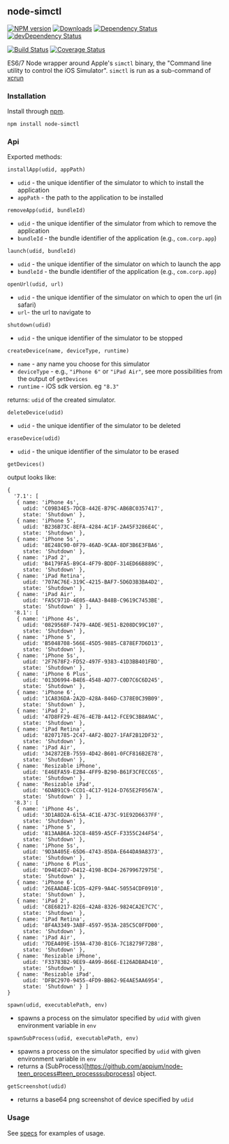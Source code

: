 ## node-simctl

[![NPM version](http://img.shields.io/npm/v/node-simctl.svg)](https://npmjs.org/package/node-simctl)
[![Downloads](http://img.shields.io/npm/dm/node-simctl.svg)](https://npmjs.org/package/node-simctl)
[![Dependency Status](https://david-dm.org/appium/node-simctl.svg)](https://david-dm.org/appium/node-simctl)
[![devDependency Status](https://david-dm.org/appium/node-simctl/dev-status.svg)](https://david-dm.org/appium/node-simctl#info=devDependencies)

[![Build Status](https://travis-ci.org/appium/node-simctl.svg?branch=master)](https://travis-ci.org/appium/node-simctl)
[![Coverage Status](https://coveralls.io/repos/appium/node-simctl/badge.svg?branch=master)](https://coveralls.io/r/appium/node-simctl?branch=master)

ES6/7 Node wrapper around Apple's `simctl` binary, the "Command line utility to control the iOS Simulator". `simctl` is run as a sub-command of [xcrun](https://developer.apple.com/library/mac/documentation/Darwin/Reference/ManPages/man1/xcrun.1.html)

### Installation

Install through [npm](https://www.npmjs.com/package/node-simctl).

```
npm install node-simctl
```

### Api

Exported methods:

`installApp(udid, appPath)`

- `udid` - the unique identifier of the simulator to which to install the application
- `appPath` - the path to the application to be installed


`removeApp(udid, bundleId)`

- `udid` - the unique identifier of the simulator from which to remove the application
- `bundleId` - the bundle identifier of the application (e.g., `com.corp.app`)


`launch(udid, bundleId)`

- `udid` - the unique identifier of the simulator on which to launch the app
- `bundleId` - the bundle identifier of the application (e.g., `com.corp.app`)

`openUrl(udid, url)`

- `udid` - the unique identifier of the simulator on which to open the url (in safari)
- `url`- the url to navigate to

`shutdown(udid)`

- `udid` - the unique identifier of the simulator to be stopped


`createDevice(name, deviceType, runtime)`

- `name` - any name you choose for this simulator
- `deviceType` - e.g., `"iPhone 6"` or `"iPad Air"`, see more possibilities from the output of `getDevices`
- `runtime` - iOS sdk version. eg `"8.3"`

returns: `udid` of the created simulator.


`deleteDevice(udid)`

- `udid` - the unique identifier of the simulator to be deleted


`eraseDevice(udid)`

- `udid` - the unique identifier of the simulator to be erased


`getDevices()`

  output looks like:

  ```shell
  {
    '7.1': [
     { name: 'iPhone 4s',
       udid: 'C09B34E5-7DCB-442E-B79C-AB6BC0357417',
       state: 'Shutdown' },
     { name: 'iPhone 5',
       udid: 'B236B73C-8EFA-4284-AC1F-2A45F3286E4C',
       state: 'Shutdown' },
     { name: 'iPhone 5s',
       udid: '8E248C90-0F79-46AD-9CAA-8DF3B6E3FBA6',
       state: 'Shutdown' },
     { name: 'iPad 2',
       udid: 'B4179FA5-B9C4-4F79-BDDF-314ED66B889C',
       state: 'Shutdown' },
     { name: 'iPad Retina',
       udid: '707AC76E-319C-4215-BAF7-5D6D3B3BA4D2',
       state: 'Shutdown' },
     { name: 'iPad Air',
       udid: 'FA5C971D-4E05-4AA3-B48B-C9619C7453BE',
       state: 'Shutdown' } ],
    '8.1': [
     { name: 'iPhone 4s',
       udid: '0829568F-7479-4ADE-9E51-B208DC99C107',
       state: 'Shutdown' },
     { name: 'iPhone 5',
       udid: 'B5048708-566E-45D5-9885-C878EF7D6D13',
       state: 'Shutdown' },
     { name: 'iPhone 5s',
       udid: '2F7678F2-FD52-497F-9383-41D3BB401FBD',
       state: 'Shutdown' },
     { name: 'iPhone 6 Plus',
       udid: '013D6994-B4E6-4548-AD77-C0D7C6C6D245',
       state: 'Shutdown' },
     { name: 'iPhone 6',
       udid: '1CA836DA-2A2D-428A-846D-C378E0C39B09',
       state: 'Shutdown' },
     { name: 'iPad 2',
       udid: '47D8FF29-4E76-4E7B-A412-FCE9C3B8A9AC',
       state: 'Shutdown' },
     { name: 'iPad Retina',
       udid: '82071785-2C47-4AF2-BD27-1FAF2B12DF32',
       state: 'Shutdown' },
     { name: 'iPad Air',
       udid: '342872EB-7559-4D42-B601-0FCF816B2E78',
       state: 'Shutdown' },
     { name: 'Resizable iPhone',
       udid: 'E46EFA59-E2B4-4FF9-B290-B61F3CFECC65',
       state: 'Shutdown' },
     { name: 'Resizable iPad',
       udid: '6DAB91C9-CCD1-4C17-9124-D765E2F0567A',
       state: 'Shutdown' } ],
    '8.3': [
     { name: 'iPhone 4s',
       udid: '3D1A8D2A-615A-4C1E-A73C-91E92D6637FF',
       state: 'Shutdown' },
     { name: 'iPhone 5',
       udid: '813AAB6A-32C8-4859-A5CF-F3355C244F54',
       state: 'Shutdown' },
     { name: 'iPhone 5s',
       udid: '9D3A405E-65D6-4743-85DA-E644DA9A8373',
       state: 'Shutdown' },
     { name: 'iPhone 6 Plus',
       udid: 'D94E4CD7-D412-4198-BCD4-26799672975E',
       state: 'Shutdown' },
     { name: 'iPhone 6',
       udid: '26EAADAE-1CD5-42F9-9A4C-50554CDF0910',
       state: 'Shutdown' },
     { name: 'iPad 2',
       udid: 'C8E68217-82E6-42A8-8326-9824CA2E7C7C',
       state: 'Shutdown' },
     { name: 'iPad Retina',
       udid: '8F4A3349-3ABF-4597-953A-285C5C0FFD00',
       state: 'Shutdown' },
     { name: 'iPad Air',
       udid: '7DEA409E-159A-4730-B1C6-7C18279F72B8',
       state: 'Shutdown' },
     { name: 'Resizable iPhone',
       udid: 'F33783B2-9EE9-4A99-866E-E126ADBAD410',
       state: 'Shutdown' },
     { name: 'Resizable iPad',
       udid: 'DFBC2970-9455-4FD9-BB62-9E4AE5AA6954',
       state: 'Shutdown' } ]
  }
  ```

`spawn(udid, executablePath, env)`

 - spawns a process on the simulator specified by `udid` with given environment variable in `env`

`spawnSubProcess(udid, executablePath, env)`

 - spawns a process on the simulator specified by `udid` with given environment variable in `env`
 - returns a (SubProcess)[https://github.com/appium/node-teen_process#teen_processsubprocess] object.

`getScreenshot(udid)`

- returns a base64 png screenshot of device specified by `udid`

### Usage

See [specs](test/simctl-specs.js) for examples of usage.
